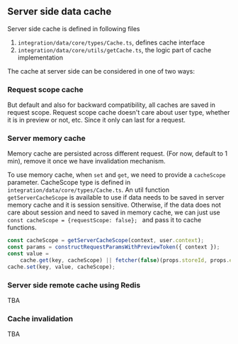 ## Server side data cache

Server side cache is defined in following files

1. `integration/data/core/types/Cache.ts`, defines cache interface
2. `integration/data/core/utils/getCache.ts`, the logic part of cache implementation

The cache at server side can be considered in one of two ways:

### Request scope cache

But default and also for backward compatibility, all caches are saved in request scope. Request scope cache doesn't care about user type, whether it is in preview or not, etc. Since it only can last for a request.

### Server memory cache

Memory cache are persisted across different request. (For now, default to 1 min), remove it once we have invalidation mechanism.

To use memory cache, when `set` and `get`, we need to provide a `cacheScope` parameter. CacheScope type is defined in `integration/data/core/types/Cache.ts`. An util function `getServerCacheScope` is available to use if data needs to be saved in server memory cache and it is session sensitive. Otherwise, if the data does not care about session and need to saved in memory cache, we can just use
`const cacheScope = {requestScope: false}; ` and pass it to cache functions.

```ts
const cacheScope = getServerCacheScope(context, user.context);
const params = constructRequestParamsWithPreviewToken({ context });
const value =
	cache.get(key, cacheScope) || fetcher(false)(props.storeId, props.emsName, props.query, params);
cache.set(key, value, cacheScope);
```

### Server side remote cache using Redis

TBA

### Cache invalidation

TBA
